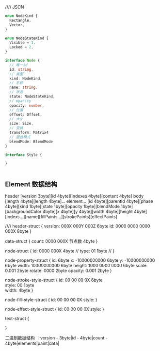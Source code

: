//// JSON
```ts
enum NodeKind {
  Rectangle,
  Vector,
}

enum NodeStateKind {
  Visible = 1,
  Locked = 2,
}

interface Node {
  // 唯一id
  id: string,
  // 类型
  kind: NodeKind,
  // 名称
  name: string,
  // 状态
  state: NodeStateKind,
  // opacity
  opacity: number,
  // 位置
  offset: Offset,
  // 大小
  size: Size,
  // 变换
  transform: Matrix4
  // 混合模式
  blendMode: BlendMode
}

interface Style {

}



```

## Element 数据结构
header 
  [version 3byte][id 4byte][indexes 4byte][content 4byte]
body 
  [length 4byte][length 4byte]...
  element...
    [id 4byte][parentId 4byte][phase 4byte][kind 1byte][state 1byte][opacity 1byte][blendMode 1byte][backgroundColor 4byte][x 4byte][y 4byte][width 4byte][height 4byte][indexs...][name][fillPaints...][strokePaints][effectPaints]

////
header-struct {
  version: 000X 000Y 000Z   6byte
  id: 0000 0000 0000 000X   8byte
}

data-struct {
  count: 0000 000X 节点数   4byte
}

node-struct {
  id: 0000 000X  4byte // 
  type: 01   1byte // 
}

node-property-struct {
  id:                    6byte
  x: -10000000000        6byte
  y: -10000000000        6byte
  width: 10000000000     6byte
  height: 1000 0000 0000 6byte 
  scale: 0.001    2byte
  rotate: 0000    2byte 
  opacity: 0.001  2byte
}

node-stroke-style-struct {
  id: 00 00 00 0X       6byte   
  style: 00             1byte       
  width:                4byte
}

node-fill-style-struct {
  id: 00 00 00 0X
  style: 
}

node-effect-style-struct {
  id: 00 00 00 0X
  style: 
}

text-struct {

}

二进制数据结构
｜version - 3byte|id - 4byte|count - 4byte|elements|paint|data|

